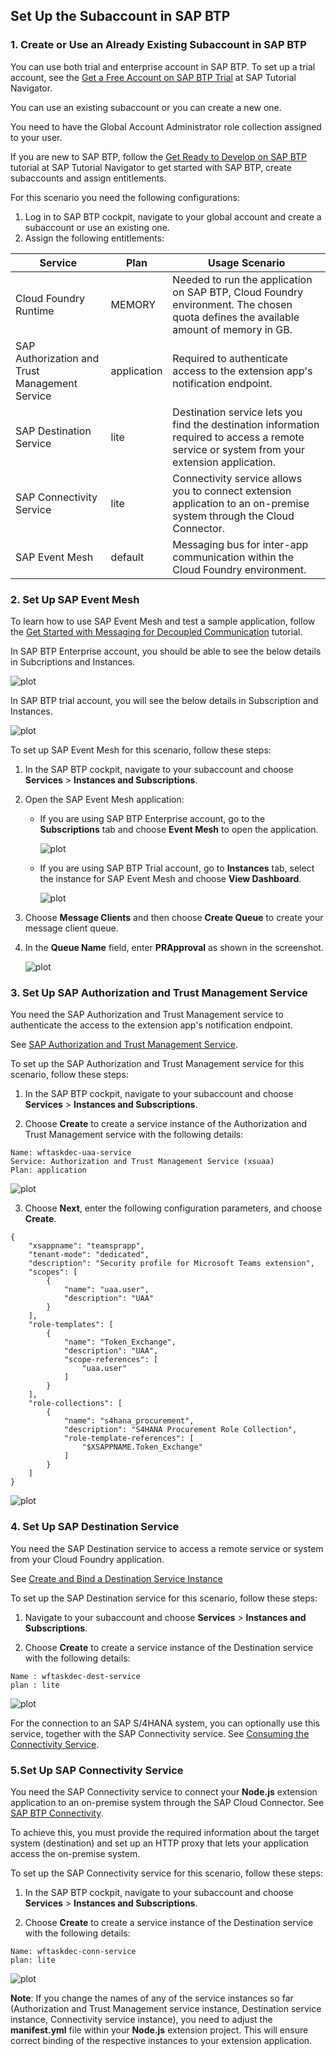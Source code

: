 ## Set Up the Subaccount in SAP BTP

### 1. Create or Use an Already Existing Subaccount in SAP BTP

You can use both trial and enterprise account in SAP BTP. To set up a trial account, see the [Get a Free Account on SAP BTP Trial](https://developers.sap.com/tutorials/hcp-create-trial-account.html) at SAP Tutorial Navigator.

You can use an existing subaccount or you can create a new one.

You need to have the Global Account Administrator role collection assigned to your user.

If you are new to SAP BTP, follow the [Get Ready to Develop on SAP BTP](https://developers.sap.com/group.scp-1-get-ready.html) tutorial at SAP Tutorial Navigator to get started with SAP BTP, create subaccounts and assign entitlements.

For this scenario you need the following configurations:

1. Log in to SAP BTP cockpit, navigate to your global account and create a subaccount or use an existing one.
2. Assign the following entitlements:

Service | Plan | Usage Scenario |
--- | --- | --- |
Cloud Foundry Runtime | MEMORY | Needed to run the application on SAP BTP, Cloud Foundry environment. The chosen quota defines the available amount of memory in GB. |
SAP Authorization and Trust Management Service | application | Required to authenticate access to the extension app's notification endpoint.|
SAP Destination Service | lite | Destination service lets you find the destination information required to access a remote service or system from your extension application.|
SAP Connectivity Service | lite | Connectivity service allows you to connect extension application to an on-premise system through the Cloud Connector.|
SAP Event Mesh | default | Messaging bus for inter-app communication within the Cloud Foundry environment.|

### 2. Set Up SAP Event Mesh

To learn how to use SAP Event Mesh and test a sample application, follow the [Get Started with Messaging for Decoupled Communication](https://developers.sap.com/group.cp-enterprisemessaging-get-started.html) tutorial.

In SAP BTP Enterprise account, you should be able to see the below details in Subcriptions and Instances.

![plot](./images/eventmesh-btp.png)

In SAP BTP trial account, you will see the below details in Subscription and Instances.

![plot](./images/eventmesh-trial.png)

To set up SAP Event Mesh for this scenario, follow these steps:

1. In the SAP BTP cockpit, navigate to your subaccount and choose **Services** > **Instances and Subscriptions**.

2. Open the SAP Event Mesh application:

    - If you are using SAP BTP Enterprise account, go to the **Subscriptions** tab and choose **Event Mesh** to open the application.

        ![plot](./images/eventmesh-btp.png)

    
    - If you are using SAP BTP Trial account, go to **Instances** tab, select the instance for SAP Event Mesh and choose **View Dashboard**.

        ![plot](./images/viewdashboard.png)

3. Choose **Message Clients** and then choose **Create Queue** to create your message client queue.

4. In the **Queue Name** field, enter **PRApproval** as shown in the screenshot.

    ![plot](./images/em-create-queue.png)

### 3. Set Up SAP Authorization and Trust Management Service

You need the SAP Authorization and Trust Management service to authenticate the access to the extension app's notification endpoint.

See [SAP Authorization and Trust Management Service](https://help.sap.com/docs/CP_AUTHORIZ_TRUST_MNG). 

To set up the SAP Authorization and Trust Management service for this scenario, follow these steps:

1. In the SAP BTP cockpit, navigate to your subaccount and choose **Services** > **Instances and Subscriptions**.

2. Choose **Create** to create a service instance of the Authorization and Trust Management service with the following details:

```
Name: wftaskdec-uaa-service
Service: Authorization and Trust Management Service (xsuaa)
Plan: application
```
![plot](./images/btp-uaa-service.png)

3. Choose **Next**, enter the following configuration parameters, and choose **Create**.

```
{
    "xsappname": "teamsprapp",
    "tenant-mode": "dedicated",
    "description": "Security profile for Microsoft Teams extension",
    "scopes": [
        {
            "name": "uaa.user",
            "description": "UAA"
        }
    ],
    "role-templates": [
        {
            "name": "Token_Exchange",
            "description": "UAA",
            "scope-references": [
                "uaa.user"
            ]
        }
    ],
    "role-collections": [
        {
            "name": "s4hana_procurement",
            "description": "S4HANA Procurement Role Collection",
            "role-template-references": [
                "$XSAPPNAME.Token_Exchange"
            ]
        }
    ]
}
```

![plot](./images/btp-uaa-config.png)

### 4. Set Up SAP Destination Service

You need the SAP Destination service to access a remote service or system from your Cloud Foundry application. 

See [Create and Bind a Destination Service Instance](https://help.sap.com/docs/CP_CONNECTIVITY/cca91383641e40ffbe03bdc78f00f681/9fdad3cad92e4b63b73d5772014b380e.html) 

To set up the SAP Destination service for this scenario, follow these steps:

1. Navigate to your subaccount and choose **Services** > **Instances and Subscriptions**.

2. Choose **Create** to create a service instance of the Destination service with the following details:

```
Name : wftaskdec-dest-service
plan : lite
```

![plot](./images/btp-dest-instance.png)

For the connection to an SAP S/4HANA system, you can optionally use this service, together with the SAP Connectivity service. 
See [Consuming the Connectivity Service](https://help.sap.com/docs/CP_CONNECTIVITY/cca91383641e40ffbe03bdc78f00f681/313b215066a8400db461b311e01bd99b.html?locale=en-US).


### 5.Set Up SAP Connectivity Service

You need the SAP Connectivity service to connect your **Node.js** extension application to an on-premise system through the SAP Cloud Connector. See [SAP BTP Connectivity](https://help.sap.com/docs/CP_CONNECTIVITY).

To achieve this, you must provide the required information about the target system (destination) and set up an HTTP proxy that lets your application access the on-premise system.

To set up the SAP Connectivity service for this scenario, follow these steps:

1. In the SAP BTP cockpit, navigate to your subaccount and choose **Services** > **Instances and Subscriptions**.

2. Choose **Create** to create a service instance of the Destination service with the following details:

```
Name: wftaskdec-conn-service
plan: lite
```
![plot](./images/btp-conn-instance.png)

**Note**: If you change the names of any of the service instances so far (Authorization and Trust Management service instance, Destination service instance, Connectivity service instance), you need to adjust the **manifest.yml** file within your **Node.js** extension project. This will ensure correct binding of the respective instances to your extension application.
